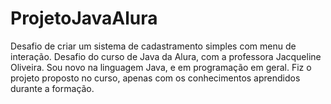 # ProjetoJavaAlura
Desafio de criar um sistema de cadastramento simples com menu de interação. Desafio do curso de Java da Alura, com a professora  Jacqueline Oliveira.
Sou novo na linguagem Java, e em programação em geral.
Fiz o projeto proposto no curso, apenas com os conhecimentos aprendidos durante a formação.
